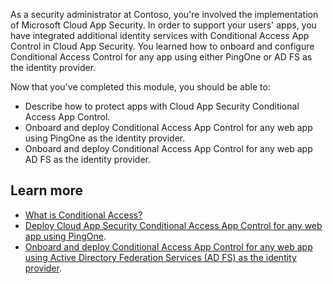 As a security administrator at Contoso, you're involved the implementation of Microsoft Cloud App Security. In order to support your users' apps, you have integrated additional identity services with Conditional Access App Control in Cloud App Security. You learned how to onboard and configure Conditional Access Control for any app using either PingOne or AD FS as the identity provider.

Now that you've completed this module, you should be able to:

- Describe how to protect apps with Cloud App Security Conditional Access App Control.
- Onboard and deploy Conditional Access App Control for any web app using PingOne as the identity provider.
- Onboard and deploy Conditional Access App Control for any web app AD FS as the identity provider.

## Learn more

- [What is Conditional Access?]( /azure/active-directory/conditional-access/overview?azure-portal=true)
- [Deploy Cloud App Security Conditional Access App Control for any web app using PingOne]( /cloud-app-security/proxy-idp-examples?azure-portal=true).
- [Onboard and deploy Conditional Access App Control for any web app using Active Directory Federation Services (AD FS) as the identity provider](/cloud-app-security/proxy-idp-adfs).
